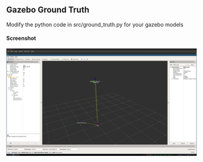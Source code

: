 ## Gazebo Ground Truth

 Modify the python code in src/ground_truth.py for your gazebo models


#### Screenshot

![alt text](image/1.jpg)
